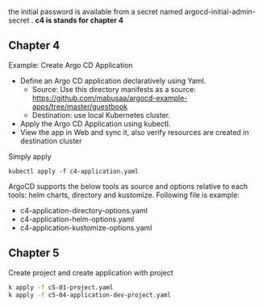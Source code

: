 the initial password is available from a secret named argocd-initial-admin-secret .
**c4 is stands for chapter 4**
## Chapter 4
Example: Create Argo CD Application
- Define an Argo CD application declaratively using Yaml.
    + Source: Use this directory manifests as a source: https://github.com/mabusaa/argocd-example-apps/tree/master/guestbook
    + Destination: use local Kubernetes cluster.
- Apply the Argo CD Application using kubectl.
- View the app in Web and sync it, also verify resources are created in destination cluster

Simply apply

```kubectl apply -f c4-application.yaml```

ArgoCD supports the below tools as source and options relative to each tools: helm charts, directory and kustomize. Following file is example:
- c4-application-directory-options.yaml
- c4-application-helm-options.yaml
- c4-application-kustomize-options.yaml

## Chapter 5
Create project and create application with project
```bash
k apply -f c5-01-project.yaml
k apply -f c5-04-application-dev-project.yaml
```
